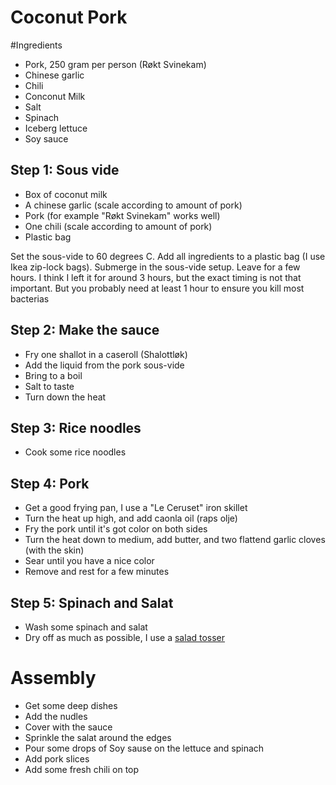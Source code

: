 
# Coconut Pork

#Ingredients
- Pork, 250 gram per person (Røkt Svinekam)
- Chinese garlic
- Chili
- Conconut Milk
- Salt
- Spinach
- Iceberg lettuce 
- Soy sauce

## Step 1: Sous vide 
- Box of coconut milk
- A chinese garlic (scale according to amount of pork) 
- Pork (for example "Røkt Svinekam" works well)
- One chili (scale according to amount of pork)
- Plastic bag

Set the sous-vide to 60 degrees C. Add all ingredients to a plastic
bag (I use Ikea zip-lock bags). Submerge in the sous-vide setup. Leave
for a few hours. I think I left it for around 3 hours, but the exact
timing is not that important. But you probably need at least 1 hour to
ensure you kill most bacterias

## Step 2: Make the sauce
- Fry one shallot in a caseroll (Shalottløk)
- Add the liquid from the pork sous-vide
- Bring to a boil
- Salt to taste
- Turn down the heat


## Step 3: Rice noodles
- Cook some rice noodles


## Step 4: Pork
- Get a good frying pan, I use a "Le Ceruset" iron skillet
- Turn the heat up high, and add caonla oil (raps olje)
- Fry the pork until it's got color on both sides
- Turn the heat down to medium, add butter, and two flattend garlic
  cloves (with the skin)
- Sear until you have a nice color
- Remove and rest for a few minutes


## Step 5: Spinach and Salat
- Wash some spinach and salat
- Dry off as much as possible, I use a
  [salad tosser](https://www.google.no/search?q=salatslynge)
  
# Assembly
- Get some deep dishes
- Add the nudles
- Cover with the sauce
- Sprinkle the salat around the edges
- Pour some drops of Soy sause on the lettuce and spinach
- Add pork slices
- Add some fresh chili on top
